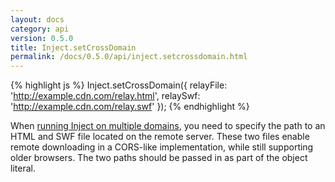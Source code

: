 ```yaml
---
layout: docs
category: api
version: 0.5.0
title: Inject.setCrossDomain
permalink: /docs/0.5.0/api/inject.setcrossdomain.html
---
```


{% highlight js %}
Inject.setCrossDomain({
  relayFile: 'http://example.cdn.com/relay.html',
  relaySwf:  'http://example.cdn.com/relay.swf'
});
{% endhighlight %}

When [running Inject on multiple domains](/docs/0.5.0/howto/cross_domain.html), you need to specify the path to an HTML and SWF file located on the remote server. These two files enable remote downloading in a CORS-like implementation, while still supporting older browsers. The two paths should be passed in as part of the object literal.